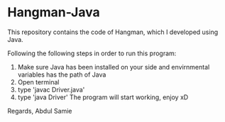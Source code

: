 # Hangman-Java
This repository contains the code of Hangman, which I developed using Java. 

Following the following steps in order to run this  program:
  1. Make sure Java has been installed on your side and envirnmental variables has the path of Java
  2. Open terminal
  3. type 'javac Driver.java'
  4. type 'java Driver'
The program will start working, enjoy xD

Regards,
Abdul Samie
